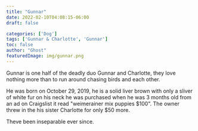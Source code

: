 ```yaml
---
title: "Gunnar"
date: 2022-02-10T04:08:15-06:00
draft: false

categories: ['Dog']
tags: ['Gunnar & Charlotte', 'Gunnar']
toc: false
author: "Ghost"
featuredImage: img/gunnar.png
---
```


Gunnar is one half of the deadly duo Gunnar and Charlotte, they love nothing more than to run around chasing birds and each other.

He was born on October 29, 2019, he is a solid liver brown with only a sliver of white fur on his neck he was purchased when he was 3 months old from an ad on Craigslist it read "weimerainer mix puppies $100". The owner threw in the his sister Charlotte for only $50 more.

Theve been inseparable ever since.